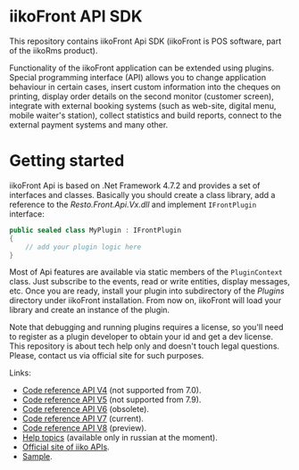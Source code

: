 # iikoFront API SDK #
This repository contains iikoFront Api SDK (iikoFront is POS software, part of the iikoRms product).

Functionality of the iikoFront application can be extended using plugins. Special programming interface (API) allows you to change application behaviour in certain cases, insert custom information into the cheques on printing, display order details on the second monitor (customer screen), integrate with external booking systems (such as web-site, digital menu, mobile waiter's station), collect statistics and build reports, connect to the external payment systems and many other.

# Getting started #
iikoFront Api is based on .Net Framework 4.7.2 and provides a set of interfaces and classes. Basically you should create a class library, add a reference to the _Resto.Front.Api.Vx.dll_ and implement `IFrontPlugin` interface: 

```C#
public sealed class MyPlugin : IFrontPlugin
{
    // add your plugin logic here
}
```

Most of Api features are available via static members of the `PluginContext` class. Just subscribe to the events, read or write entities, display messages, etc. Once you are ready, install your plugin into subdirectory of the _Plugins_ directory under iikoFront installation. From now on, iikoFront will load your library and create an instance of the plugin.

Note that debugging and running plugins requires a license, so you'll need to register as a plugin developer to obtain your id and get a dev license. This repository is about tech help only and doesn't touch legal questions. Please, contact us via official site for such purposes.

Links:

- [Code reference API V4](https://iiko.github.io/front.api.sdk/v4/) (not supported from 7.0).
- [Code reference API V5](https://iiko.github.io/front.api.sdk/v5/) (not supported from 7.9).
- [Code reference API V6](https://iiko.github.io/front.api.sdk/v6/) (obsolete).
- [Code reference API V7](https://iiko.github.io/front.api.sdk/v7/) (current).
- [Code reference API V8](https://iiko.github.io/front.api.sdk/v8/) (preview).
- [Help topics](https://iiko.github.io/front.api.doc/) (available only in russian at the moment).
- [Official site of iiko APIs](http://help.iiko.ru/articles/api-documentations/getting-started).
- [Sample](https://github.com/iiko/front.api.sdk/tree/master/sample).

